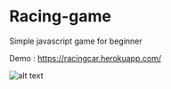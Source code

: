 # Racing-game
Simple javascript game for beginner

Demo : https://racingcar.herokuapp.com/

![alt text](https://image.prntscr.com/image/3wm2E9b0Rrmsovd_EdiYJA.png "Description goes here")
